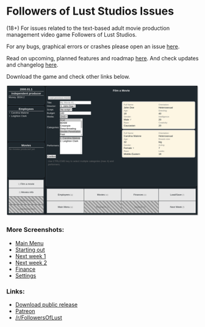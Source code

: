 # Followers of Lust Studios Issues
(18+) For issues related to the text-based adult movie production management video game Followers of Lust Studios.

For any bugs, graphical errors or crashes please open an issue [here](https://github.com/Korbent/followers-of-lust-studios-issues/issues/new?assignees=&labels=&template=template.md&title=).

Read on upcoming, planned features and roadmap [here](roadmap.md). And check updates and changelog [here](changelog.md).

Download the game and check other links below.

![Filming a movie screenshot](https://raw.githubusercontent.com/Korbent/followers-of-lust-studios-issues/master/screenshots/screenshot_11_new_filming.png)

### More Screenshots:

* [Main Menu](https://raw.githubusercontent.com/Korbent/followers-of-lust-studios-issues/master/screenshots/screenshot_1_main.png)
* [Starting out](https://raw.githubusercontent.com/Korbent/followers-of-lust-studios-issues/master/screenshots/screenshot_3_start.png)
* [Next week 1](https://raw.githubusercontent.com/Korbent/followers-of-lust-studios-issues/master/screenshots/screenshot_5_week_1.png)
* [Next week 2](https://raw.githubusercontent.com/Korbent/followers-of-lust-studios-issues/master/screenshots/screenshot_8_week_2.png)
* [Finance](https://raw.githubusercontent.com/Korbent/followers-of-lust-studios-issues/master/screenshots/screenshot_10_finance.png)
* [Settings](https://raw.githubusercontent.com/Korbent/followers-of-lust-studios-issues/master/screenshots/screenshot_12_settings.png)

### Links:

* [Download public release](https://github.com/Korbent/followers-of-lust-studios-issues/releases)
* [Patreon](https://www.patreon.com/Korbent)
* [/r/FollowersOfLust](https://www.reddit.com/r/FollowersOfLust/)
